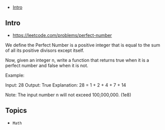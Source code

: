 - [Intro](#intro)

## Intro

- https://leetcode.com/problems/perfect-number

We define the Perfect Number is a positive integer that is equal to the sum of all its positive divisors except itself. 

Now, given an integer n, write a function that returns true when it is a perfect number and false when it is not.


Example:

Input: 28
Output: True
Explanation: 28 = 1 + 2 + 4 + 7 + 14

Note:
The input number n will not exceed 100,000,000. (1e8)


## Topics

- `Math`


